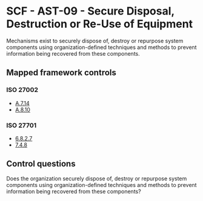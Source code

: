 # SCF - AST-09 - Secure Disposal, Destruction or Re-Use of Equipment
Mechanisms exist to securely dispose of, destroy or repurpose system components using organization-defined techniques and methods to prevent information being recovered from these components.
## Mapped framework controls
### ISO 27002
- [A.7.14](../iso27002/a-7.md#a714)
- [A.8.10](../iso27002/a-8.md#a810)
  
### ISO 27701
- [6.8.2.7](../iso27701/6827.md)
- [7.4.8](../iso27701/748.md)
  
## Control questions
Does the organization securely dispose of, destroy or repurpose system components using organization-defined techniques and methods to prevent information being recovered from these components?
  